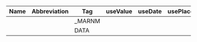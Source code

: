 |Name| Abbreviation| Tag| useValue| useDate| usePlace|
|---| ---| ---| ----| ---| ---|
|||_MARNM||||
|||DATA||||